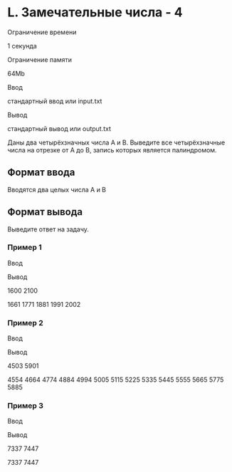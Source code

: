 L. Замечательные числа - 4
==========================

Ограничение времени

1 секунда

Ограничение памяти

64Mb

Ввод

стандартный ввод или input.txt

Вывод

стандартный вывод или output.txt

Даны два четырёхзначных числа A и B. Выведите все четырёхзначные числа на отрезке от A до B, запись которых является палиндромом.

Формат ввода
------------

Вводятся два целых числа A и B

Формат вывода
-------------

Выведите ответ на задачу.

### Пример 1

Ввод

Вывод

1600
2100

1661
1771
1881
1991
2002

### Пример 2

Ввод

Вывод

4503
5901

4554
4664
4774
4884
4994
5005
5115
5225
5335
5445
5555
5665
5775
5885

### Пример 3

Ввод

Вывод

7337
7447

7337
7447